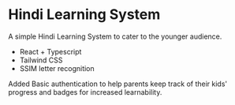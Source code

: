 # Hindi Learning System

A simple Hindi Learning System to cater to the younger audience. 

*   React + Typescript 
*   Tailwind CSS
*   SSIM letter recognition

Added Basic authentication to help parents keep track of their kids' progress and badges for increased learnability.